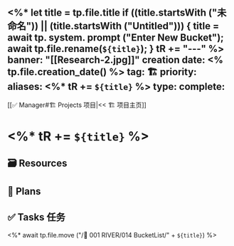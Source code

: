 <%*
  let title = tp.file.title
  if ((title.startsWith ("未命名")) || (title.startsWith ("Untitled"))) {
    title = await tp. system. prompt ("Enter New Bucket");
    await tp.file.rename(`${title}`);
  } 
  tR += "---"
%>
banner: "[[Research-2.jpg]]"
creation date: <% tp.file.creation_date() %>
tag: 🏗️
priority: 
aliases: <%* tR += `${title}` %>
type: 
complete:
---
[[✅ Manager#🏗️ Projects 项目|<< 🏗️ 项目主页]]
# <%* tR += `${title}` %>

## 🗃️ Resources


## 📒 Plans


## ✅  Tasks 任务


<%* await tp.file.move ("/🌊 001 RIVER/014 BucketList/" + `${title}`) %>

